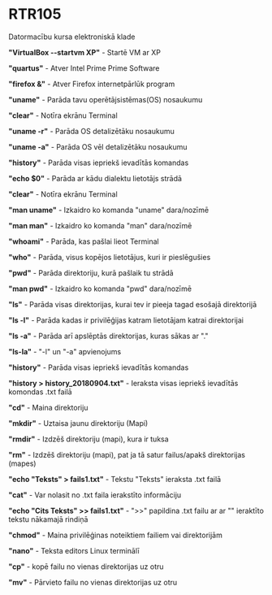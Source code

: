 # RTR105
Datormacību kursa elektroniskā klade

<b>"VirtualBox --startvm XP"</b> - Startē VM ar XP

<b>"quartus"</b> - Atver Intel Prime Prime Software

<b>"firefox &"</b> - Atver Firefox internetpārlūk program

<b>"uname"</b> - Parāda tavu operētājsistēmas(OS) nosaukumu

<b>"clear"</b> - Notīra ekrānu Terminal

<b>"uname -r"</b> - Parāda OS detalizētāku nosaukumu

<b>"uname -a"</b> - Parāda OS vēl detalizētāku nosaukumu

<b>"history"</b> - Parāda visas iepriekš ievadītās komandas

<b>"echo $0"</b> - Parāda ar kādu dialektu lietotājs strādā

<b>"clear"</b> - Notīra ekrānu Terminal

<b>"man uname"</b> - Izkaidro ko komanda "uname" dara/nozīmē

<b>"man man"</b> - Izkaidro ko komanda "man" dara/nozīmē

<b>"whoami"</b> - Parāda, kas pašlai lieot Terminal

<b>"who"</b> - Parāda, visus kopējos lietotājus, kuri ir pieslēgušies

<b>"pwd"</b> - Parāda direktoriju, kurā pašlaik tu strādā

<b>"man pwd"</b> - Izkaidro ko komanda "pwd" dara/nozīmē

<b>"ls"</b> - Parāda visas direktorijas, kurai tev ir pieeja tagad esošajā direktorijā

<b>"ls -l"</b> - Parāda kadas ir privilēģijas katram lietotājam katrai direktorijai

<b>"ls -a"</b> - Parāda arī apslēptās direktorijas, kuras sākas ar "."

<b>"ls-la"</b> - "-l" un "-a" apvienojums

<b>"history"</b> - Parāda visas iepriekš ievadītās komandas

<b>"history > history_20180904.txt"</b> - Ieraksta visas iepriekš ievadītās komondas .txt failā

<b>"cd"</b> - Maina direktoriju

<b>"mkdir"</b> - Uztaisa jaunu direktoriju (Mapi)

<b>"rmdir"</b> - Izdzēš direktoriju (mapi), kura ir tuksa

<b>"rm"</b> - Izdzēš direktoriju (mapi), pat ja tā satur failus/apakš direktorijas (mapes)

<b>"echo "Teksts" > fails1.txt"</b> - Tekstu "Teksts" ieraksta .txt failā

<b>"cat"</b> - Var nolasit no .txt faila ierakstīto informāciju

<b>"echo "Cits Teksts" >> fails1.txt"</b> - ">>" papildina .txt failu ar ar "" ieraktīto tekstu nākamajā rindiņā

<b>"chmod"</b> - Maina privilēģinas noteiktiem failiem vai direktorijām

<b>"nano"</b> - Teksta editors Linux terminālī

<b>"cp"</b> - kopē failu no vienas direktorijas uz otru

<b>"mv"</b> - Pārvieto failu no vienas direktorijas uz otru

